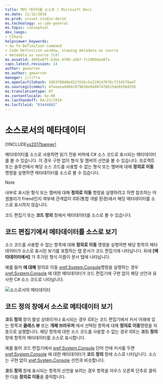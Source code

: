 ```yaml
---
title: 메타 데이터를 소스로 | Microsoft Docs
ms.date: 11/15/2016
ms.prod: visual-studio-dev14
ms.technology: vs-ide-general
ms.topic: conceptual
dev_langs:
- CSharp
helpviewer_keywords:
- Go To Definition command
- Code Definition window, viewing metadata as source
- metadata as source [C#]
ms.assetid: 4945a07f-b3be-4f05-a587-fc29058aa8fa
caps.latest.revision: 14
author: gewarren
ms.author: gewarren
manager: jillfra
ms.openlocfilehash: 5883708d0ed32f636c5e229147676cf1545f8a47
ms.sourcegitcommit: 47eeeeadd84c879636e9d48747b615de69384356
ms.translationtype: HT
ms.contentlocale: ko-KR
ms.lasthandoff: 04/23/2019
ms.locfileid: "63444602"
---
```

# <a name="metadata-as-source"></a>소스로서의 메타데이터
[!INCLUDE[vs2017banner](../includes/vs2017banner.md)]

메타데이터를 소스로 사용하면 읽기 전용 버퍼에 C# 소스 코드로 표시되는 메타데이터를 볼 수 있습니다. 이 경우 구현 없이 형식 및 멤버의 선언을 볼 수 있습니다. 프로젝트 또는 솔루션에서 해당 소스 코드를 사용할 수 없는 형식 또는 멤버에 대해 **정의로 이동** 명령을 실행하면 메타데이터를 소스로 볼 수 있습니다.  
  
> [!NOTE]
> 내부로 표시된 형식 또는 멤버에 대해 **정의로 이동** 명령을 실행하려고 하면 참조하는 어셈블리가 friend인지 여부에 관계없이 IDE(통합 개발 환경)에서 해당 메타데이터를 소스로 표시하지 않습니다.  
  
 코드 편집기 또는 **코드 정의** 창에서 메타데이터를 소스로 볼 수 있습니다.  
  
## <a name="viewing-metadata-as-source-in-the-code-editor"></a>코드 편집기에서 메타데이터를 소스로 보기  
 소스 코드를 사용할 수 없는 항목에 대해 **정의로 이동** 명령을 실행하면 해당 항목의 메타데이터가 소스로 표시된 보기를 포함하는 탭 문서가 코드 편집기에 나타납니다. 뒤에 **[메타데이터에서]** 가 추가된 형식 이름이 문서 탭에 나타납니다.  
  
 예를 들어 **에 대해** 정의로 이동 <xref:System.Console>명령을 실행하는 경우 <xref:System.Console> 에 대한 메타데이터가 코드 편집기에 구현 없이 해당 선언과 유사한 C# 소스 코드로 나타납니다.  
  
 ![소스로서의 메타데이터](../csharp-ide/media/metadatasource.png "MetadataSource")  
  
## <a name="viewing-metadata-as-source-in-the-code-definition-window"></a>코드 정의 창에서 소스로 메타데이터 보기  
 **코드 정의** 창이 활성 상태이거나 표시되는 경우 IDE는 코드 편집기에서 커서 아래에 있는 항목과 **클래스 뷰** 또는 **개체 브라우저** 에서 선택된 항목에 대해 **정의로 이동**명령을 자동으로 실행합니다. 해당 항목에 대한 소스 코드를 사용할 수 없는 경우 IDE는 **코드 정의** 창에 항목의 메타데이터를 소스로 표시합니다.  
  
 예를 들어 코드 편집기에서 <xref:System.Console> 단어 안에 커서를 두면 <xref:System.Console> 에 대한 메타데이터가 **코드 정의** 창에 소스로 나타납니다. 소스는 구현 없이 <xref:System.Console> 선언과 비슷합니다.  
  
 **코드 정의** 창에 표시되는 항목의 선언을 보려는 경우 항목을 마우스 오른쪽 단추로 클릭한 다음 **정의로 이동**을 클릭합니다.